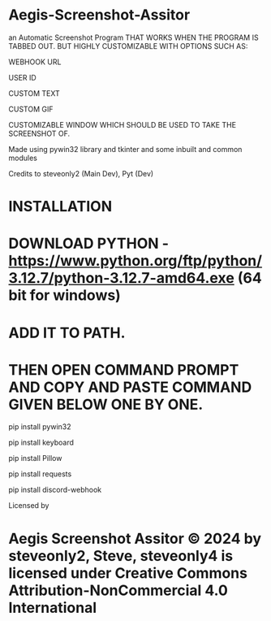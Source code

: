 # Aegis-Screenshot-Assitor

an Automatic Screenshot Program THAT WORKS WHEN THE PROGRAM IS TABBED OUT. BUT HIGHLY CUSTOMIZABLE WITH OPTIONS SUCH AS:

WEBHOOK URL

USER ID

CUSTOM TEXT

CUSTOM GIF

CUSTOMIZABLE WINDOW WHICH SHOULD BE USED TO TAKE THE SCREENSHOT OF.

Made using pywin32 library and tkinter and some inbuilt and common modules

Credits to steveonly2 (Main Dev), Pyt (Dev)


# INSTALLATION

# DOWNLOAD PYTHON -https://www.python.org/ftp/python/3.12.7/python-3.12.7-amd64.exe (64 bit for windows)

# ADD IT TO PATH.

# THEN OPEN COMMAND PROMPT AND COPY AND PASTE COMMAND GIVEN BELOW ONE BY ONE.

pip install pywin32

pip install keyboard

pip install Pillow

pip install requests

pip install discord-webhook


Licensed by

# Aegis Screenshot Assitor © 2024 by steveonly2, Steve, steveonly4 is licensed under Creative Commons Attribution-NonCommercial 4.0 International  #
